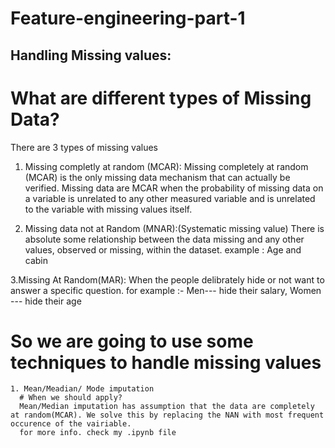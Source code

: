 # Feature-engineering-part-1

## Handling Missing values:  
# What are different types of Missing Data?
  There are 3 types of missing values 
  
   1. Missing completly at random (MCAR):
      Missing completely at random (MCAR) is the only missing data mechanism that can actually be verified. Missing data are MCAR when the probability of missing data on a               variable is unrelated to any other measured variable and is unrelated to the variable with missing values itself.

   2. Missing data not at Random (MNAR):(Systematic missing value)
      There is absolute some relationship between the data missing and any other values, observed or missing, within the dataset. example : Age and cabin
      
   3.Missing At Random(MAR): 
     When the people delibrately hide or not want to answer a specific question. for example :-      Men--- hide their salary, Women --- hide their age
  
 # So we are going to use some techniques to handle missing values 
    1. Mean/Meadian/ Mode imputation
      # When we should apply?
      Mean/Median imputation has assumption that the data are completely at random(MCAR). We solve this by replacing the NAN with most frequent occurence of the vairiable.
      for more info. check my .ipynb file 



